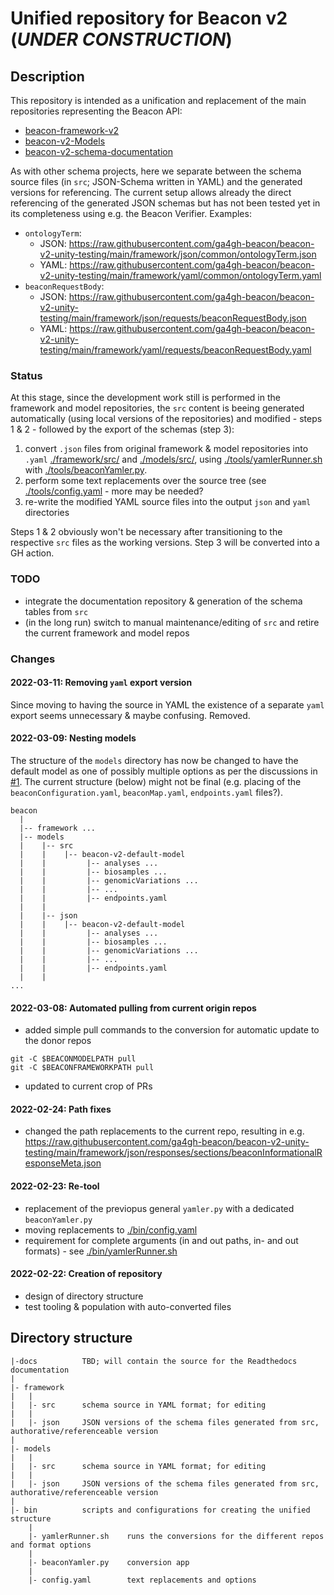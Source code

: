 # Unified repository for Beacon v2 (_UNDER CONSTRUCTION_)

## Description

This repository is intended as a unification and replacement of the main repositories representing the Beacon API:

* [beacon-framework-v2](https://github.com/ga4gh-beacon/beacon-framework-v2)
* [beacon-v2-Models](https://github.com/ga4gh-beacon/beacon-v2-Models)
* [beacon-v2-schema-documentation](https://github.com/ga4gh-beacon/beacon-v2-schema-documentation)

As with other schema projects, here we separate between the schema source files (in `src`; JSON-Schema written in YAML) and the generated versions for referencing. The current setup allows already the direct referencing of the generated JSON schemas but has not been tested yet in its completeness using e.g. the Beacon Verifier. Examples:

* `ontologyTerm`:
    - JSON: <https://raw.githubusercontent.com/ga4gh-beacon/beacon-v2-unity-testing/main/framework/json/common/ontologyTerm.json>
    - YAML: <https://raw.githubusercontent.com/ga4gh-beacon/beacon-v2-unity-testing/main/framework/yaml/common/ontologyTerm.yaml>
* `beaconRequestBody`:
    - JSON: <https://raw.githubusercontent.com/ga4gh-beacon/beacon-v2-unity-testing/main/framework/json/requests/beaconRequestBody.json>
    - YAML: <https://raw.githubusercontent.com/ga4gh-beacon/beacon-v2-unity-testing/main/framework/yaml/requests/beaconRequestBody.yaml>

### Status

At this stage, since the development work still is performed in the framework and model repositories, the `src` content is beeing generated automatically (using local versions of the repositories) and modified - steps 1 & 2 - followed by the export of the schemas (step 3):

1. convert `.json` files from original framework & model repositories into `.yaml` [./framework/src/](./framework/src/) and [./models/src/](./models/src/), using [./tools/yamlerRunner.sh](./tools/yamlerRunner.sh) with [./tools/beaconYamler.py](./tools/yamler.py).
2. perform some text replacements over the source tree (see [./tools/config.yaml](./tools/config.yaml) - more may be needed?
3. re-write the modified YAML source files into the output `json` and `yaml` directories

Steps 1 & 2 obviously won't be necessary after transitioning to the respective `src` files as the working versions. Step 3 will be converted into a GH action.

### TODO

* integrate the documentation repository & generation of the schema tables from `src`
* (in the long run) switch to manual maintenance/editing of `src` and retire the current framework and model repos

### Changes

#### 2022-03-11: Removing `yaml` export version

Since moving to having the source in YAML the existence of a separate `yaml` export seems unnecessary & maybe confusing. Removed.


#### 2022-03-09: Nesting models

The structure of the `models` directory has now be changed to have the default model as one of possibly multiple
options as per the discussions in [#1](https://github.com/ga4gh-beacon/beacon-v2-unity-testing/issues/1).
The current structure (below) might not be final (e.g. placing of the `beaconConfiguration.yaml`, `beaconMap.yaml`, `endpoints.yaml` files?).

```
beacon
  |
  |-- framework ...
  |-- models
  |    |-- src
  |    |    |-- beacon-v2-default-model
  |    |         |-- analyses ...
  |    |         |-- biosamples ...
  |    |         |-- genomicVariations ...
  |    |         |-- ...
  |    |         |-- endpoints.yaml
  |    |     
  |    |-- json
  |    |    |-- beacon-v2-default-model
  |    |         |-- analyses ...
  |    |         |-- biosamples ...
  |    |         |-- genomicVariations ...
  |    |         |-- ...
  |    |         |-- endpoints.yaml
  |    |          
...
```

#### 2022-03-08: Automated pulling from current origin repos

* added simple pull commands to the conversion for automatic update to the donor repos
```
git -C $BEACONMODELPATH pull
git -C $BEACONFRAMEWORKPATH pull
```
* updated to current crop of PRs

#### 2022-02-24: Path fixes

* changed the path replacements to the current repo, resulting in e.g. <https://raw.githubusercontent.com/ga4gh-beacon/beacon-v2-unity-testing/main/framework/json/responses/sections/beaconInformationalResponseMeta.json>

#### 2022-02-23: Re-tool

* replacement of the previopus general `yamler.py` with a dedicated `beaconYamler.py`
* moving replacements to [./bin/config.yaml](./tools/config.yaml)
* requirement for complete arguments (in and out paths, in- and out formats) - see [./bin/yamlerRunner.sh](./bin/yamlerRunner.sh)

#### 2022-02-22: Creation of repository

* design of directory structure
* test tooling & population with auto-converted files

## Directory structure

```
|-docs          TBD; will contain the source for the Readthedocs documentation
|
|- framework
|   |
|   |- src      schema source in YAML format; for editing
|   |
|   |- json     JSON versions of the schema files generated from src, authorative/referenceable version
|
|- models
|   |
|   |- src      schema source in YAML format; for editing
|   |
|   |- json     JSON versions of the schema files generated from src, authorative/referenceable version
|
|- bin          scripts and configurations for creating the unified structure
    |
    |- yamlerRunner.sh    runs the conversions for the different repos and format options
    |
    |- beaconYamler.py    conversion app
    |
    |- config.yaml        text replacements and options
```

